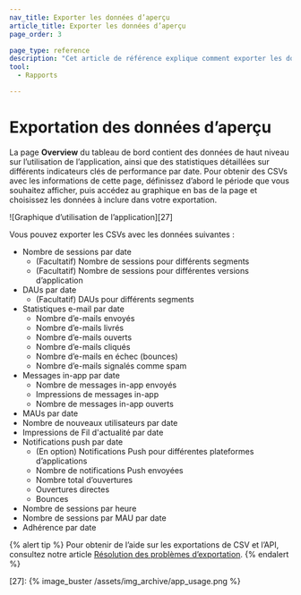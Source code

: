 ```yaml
---
nav_title: Exporter les données d’aperçu
article_title: Exporter les données d’aperçu
page_order: 3

page_type: reference
description: "Cet article de référence explique comment exporter les données sur l’utilisation des applications."
tool: 
  - Rapports

---
```


# Exportation des données d’aperçu

La page **Overview** du tableau de bord contient des données de haut niveau sur l’utilisation de l’application, ainsi que des statistiques détaillées sur différents indicateurs clés de performance par date. Pour obtenir des CSVs avec les informations de cette page, définissez d’abord le période que vous souhaitez afficher, puis accédez au graphique en bas de la page et choisissez les données à inclure dans votre exportation.

![Graphique d’utilisation de l’application][27]

Vous pouvez exporter les CSVs avec les données suivantes :
- Nombre de sessions par date
    - (Facultatif) Nombre de sessions pour différents segments
    - (Facultatif) Nombre de sessions pour différentes versions d’application
- DAUs par date
    - (Facultatif) DAUs pour différents segments
- Statistiques e-mail par date
    - Nombre d’e-mails envoyés
    - Nombre d’e-mails livrés
    - Nombre d’e-mails ouverts
    - Nombre d’e-mails cliqués
    - Nombre d’e-mails en échec (bounces)
    - Nombre d’e-mails signalés comme spam
- Messages in-app par date
    - Nombre de messages in-app envoyés
    - Impressions de messages in-app
    - Nombre de messages in-app ouverts
- MAUs par date
- Nombre de nouveaux utilisateurs par date
- Impressions de Fil d'actualité par date
- Notifications push par date
    - (En option) Notifications Push pour différentes plateformes d’applications
    - Nombre de notifications Push envoyées
    - Nombre total d’ouvertures
    - Ouvertures directes
    - Bounces
- Nombre de sessions par heure
- Nombre de sessions par MAU par date
- Adhérence par date

{% alert tip %}
Pour obtenir de l’aide sur les exportations de CSV et l’API, consultez notre article [Résolution des problèmes d’exportation]({{site.baseurl}}/user_guide/data_and_analytics/export_braze_data/export_troubleshooting/).
{% endalert %}

[27]: {% image_buster /assets/img_archive/app_usage.png %}
